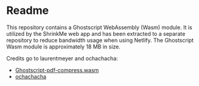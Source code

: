 # Readme

This repository contains a Ghostscript WebAssembly (Wasm) module. It is utilized by the ShrinkMe web app and has been extracted to a separate repository to reduce bandwidth usage when using Netlify. The Ghostscript Wasm module is approximately 18 MB in size.

Credits go to laurentmeyer and ochachacha:

- [Ghostscript-pdf-compress.wasm](https://github.com/laurentmmeyer/ghostscript-pdf-compress.wasm)
- [ochachacha ](https://github.com/ochachacha)
